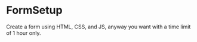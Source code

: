 # FormSetup
Create a form using HTML, CSS, and JS, anyway you want with a time limit of 1 hour only. 